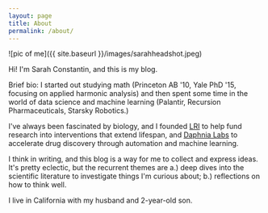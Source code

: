 ```yaml
---
layout: page
title: About
permalink: /about/
---
```

![pic of me]({{ site.baseurl }}/images/sarahheadshot.jpeg)

Hi! I'm Sarah Constantin, and this is my blog.

Brief bio: I started out studying math (Princeton AB '10, Yale PhD '15, focusing on applied harmonic analysis) and then spent some time in the world of data science and machine learning (Palantir, Recursion Pharmaceuticals, Starsky Robotics.)

I've always been fascinated by biology, and I founded [LRI][lri]  to help fund research into interventions that extend lifespan, and [Daphnia Labs][daphnia] to accelerate drug discovery through automation and machine learning.

I think in writing, and this blog is a way for me to collect and express ideas. It's pretty eclectic, but the recurrent themes are a.) deep dives into the scientific literature to investigate things I'm curious about; b.) reflections on how to think well.

I live in California with my husband and 2-year-old son. 


[lri]: http://thelri.org
[daphnia]: http://www.daphnia-labs.com

